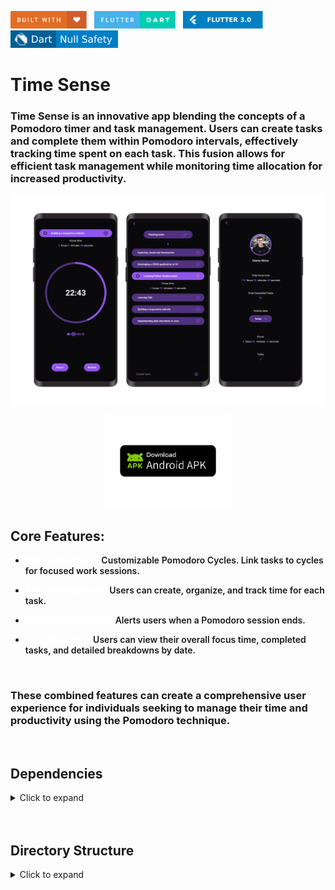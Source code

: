 <img src="README_FILES/badges/built-with-love.svg" height="28px"/>&nbsp;&nbsp;
<img src="README_FILES/badges/flutter-dart.svg" height="28px" />&nbsp;&nbsp;
<img src="README_FILES/badges/Flutter-3.svg" height="28px" />&nbsp;&nbsp;
<img src="README_FILES/badges/dart-null_safety.svg" height="28px"/>

# Time Sense
### Time Sense is an innovative app blending the concepts of a Pomodoro timer and task management. Users can create tasks and complete them within Pomodoro intervals, effectively tracking time spent on each task. This fusion allows for efficient task management while monitoring time allocation for increased productivity.

<img src="README_FILES/images/time_sense.png"/>

<p align="center">
  <a href="https://drive.google.com/file/d/1oGPEEIfp7IxNDJ6LgIioYklhvMXYqHFa/view?usp=sharing">
    <img src="README_FILES/images/apk_download.png" alt="Time Sense" style="display: inline-block; width: 200px;"/>
  </a>
</p>


## Core Features:
* <span style="font-weight:bold; font-size: 18; color: white">Pomodoro Timer: </span> 
<span style="font-weight:600; font-size: 15;">Customizable Pomodoro Cycles. Link tasks to cycles for focused work sessions.</span>

* <span style="font-weight:bold; font-size: 18; color: white">Task Management:</span>
<span style="font-weight:600; font-size: 15;">Users can create, organize, and track time for each task.</span> 

* <span style="font-weight:bold; font-size: 18; color: white">Notification System:</span>
<span style="font-weight:600; font-size: 15;">Alerts users when a Pomodoro session ends.</span> 

* <span style="font-weight:bold; font-size: 18; color: white">User Statistics:</span>
<span style="font-weight:600; font-size: 15;">Users can view their overall focus time, completed tasks, and detailed breakdowns by date.</span> 
<br>


### These combined features can create a comprehensive user experience for individuals seeking to manage their time and productivity using the Pomodoro technique.

<br>

## Dependencies
<details>
     <summary> Click to expand </summary>

* [flutter_localizations](https://pub.dev/packages/flutter_localization)
* [flutter_svg](https://pub.dev/packages/flutter_svg)
* [circular_countdown_timer](https://pub.dev/packages/circular_countdown_timer)
* [provider](https://pub.dev/packages/provider)
* [sqflite](https://pub.dev/packages/sqflite)
* [wakelock](https://pub.dev/packages/wakelock)
* [equatable](https://pub.dev/packages/equatable)
* [uuid](https://pub.dev/packages/uuid)
* [flutter_phoenix](https://pub.dev/packages/flutter_phoenix)
* [intl](https://pub.dev/packages/intl)
* [flutter_native_splash](https://pub.dev/packages/flutter_native_splash)
* [flutter_launcher_icons](https://pub.dev/packages/flutter_launcher_icons)
* [flutter_local_notifications](https://pub.dev/packages/flutter_local_notifications)
* [timezone](https://pub.dev/packages/timezone)
* [flutter_native_timezone_updated_gradle](https://pub.dev/packages/flutter_native_timezone_updated_gradle)
* [permission_handler](https://pub.dev/packages/permission_handler)
* [image_picker](https://pub.dev/packages/image_picker)
* [calendar_date_picker2](https://pub.dev/packages/calendar_date_picker2)
* [flutter_image_compress](https://pub.dev/packages/flutter_image_compress)
* [flutter_animate](https://pub.dev/packages/flutter_animate)

</details>
<br>
<br>

## Directory Structure
<details>
     <summary> Click to expand </summary>

```
lib
│   main.dart
│
└───src
    │   app_widget.dart
    │
    ├───controllers
    │   │   controllers.dart
    │   │   pomodoro_controller.dart
    │   │   settings_controller.dart
    │   │   tasks_controller.dart
    │   │   user_controller.dart
    │   │
    │   └───helpers
    │           helper.dart
    │           helpers.dart
    │           pomodoro_helper.dart
    │           settings_helper.dart
    │           user_helper.dart
    │
    ├───models
    │       models.dart
    │       notification.dart
    │       pomodoro.dart
    │       settings.dart
    │       statistic.dart
    │       task.dart
    │       user.dart
    │
    ├───pages
    │   │   pages.dart
    │   │
    │   ├───home
    │   │   │   home_page.dart
    │   │   │
    │   │   └───widgets
    │   │       │   home_body.dart
    │   │       │   home_buttons.dart
    │   │       │   timer_widget.dart
    │   │       │   widgets.dart
    │   │       │
    │   │       ├───bottomSheet
    │   │       │       home_bottom_sheet.dart
    │   │       │       task_container_bottom_sheet.dart
    │   │       │
    │   │       ├───drawer
    │   │       │       drawer_icon.dart
    │   │       │       home_page_drawer.dart
    │   │       │
    │   │       └───sessions
    │   │               session.dart
    │   │               sessions_widget.dart
    │   │
    │   ├───settings
    │   │   │   settings_page.dart
    │   │   │
    │   │   └───widgets
    │   │           change_notification_option.dart
    │   │           change_setting_value_widget.dart
    │   │           settings_body.dart
    │   │           settings_options_buttons.dart
    │   │           settings_option_widget.dart
    │   │           tasks_status_widget.dart
    │   │           widgets.dart
    │   │
    │   ├───tasks
    │   │   │   tasks_page.dart
    │   │   │
    │   │   └───widgets
    │   │           tasks_list.dart
    │   │           tasks_page_body.dart
    │   │           widgets.dart
    │   │
    │   └───user
    │       │   user_page.dart
    │       │
    │       └───widgets
    │               statistics_by_date_widget.dart
    │               tasks_complete_widget.dart
    │               username_widget.dart
    │               user_body.dart
    │               user_circle_avatar.dart
    │               widgets.dart
    │
    ├───repositories
    │       pomodoro_repository.dart
    │       repositories.dart
    │       settings_repository.dart
    │       task_repository.dart
    │       user_repository.dart
    │
    ├───routes
    │       app_routes.dart
    │       routes.dart
    │
    ├───services
    │   │   services.dart
    │   │
    │   ├───database
    │   │       database_service.dart
    │   │       init_database_service.dart
    │   │
    │   └───notification
    │           notification_service.dart
    │
    └───shared
        ├───utils
        │       constants.dart
        │       utils.dart
        │
        └───widgets
                add_task_widget.dart
                confirm_dialog.dart
                custom_app_bar.dart
                primary_button.dart
                task_focus_time_widget.dart
                task_widget.dart
                total_focusing_time_widget.dart
                widgets.dart
```

</details>
